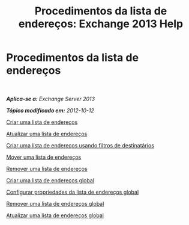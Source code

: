 ﻿---
title: 'Procedimentos da lista de endereços: Exchange 2013 Help'
TOCTitle: Procedimentos da lista de endereços
ms:assetid: 44c87349-964b-4700-9ce9-87bd4cb2249e
ms:mtpsurl: https://technet.microsoft.com/pt-br/library/Aa997686(v=EXCHG.150)
ms:contentKeyID: 50485486
ms.date: 05/22/2018
mtps_version: v=EXCHG.150
ms.translationtype: MT
---

# Procedimentos da lista de endereços

 

_**Aplica-se a:** Exchange Server 2013_

_**Tópico modificado em:** 2012-10-12_

[Criar uma lista de endereços](create-an-address-list-exchange-2013-help.md)

[Atualizar uma lista de endereços](update-an-address-list-exchange-2013-help.md)

[Criar uma lista de endereços usando filtros de destinatários](create-an-address-list-by-using-recipient-filters-exchange-2013-help.md)

[Mover uma lista de endereços](move-an-address-list-exchange-2013-help.md)

[Remover uma lista de endereços](remove-an-address-list-exchange-2013-help.md)

[Criar uma lista de endereços global](https://docs.microsoft.com/pt-br/exchange/address-books/address-lists/create-global-address-list)

[Configurar propriedades da lista de endereços global](configure-global-address-list-properties-exchange-2013-help.md)

[Remover uma lista de endereços global](https://docs.microsoft.com/pt-br/exchange/address-books/address-lists/remove-a-global-address-list)

[Atualizar uma lista de endereços global](update-a-global-address-list-exchange-2013-help.md)

